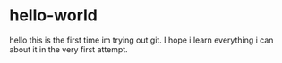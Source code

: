 # hello-world
hello this is the first time im trying out git. I hope i learn everything i can about it in the very first attempt.
